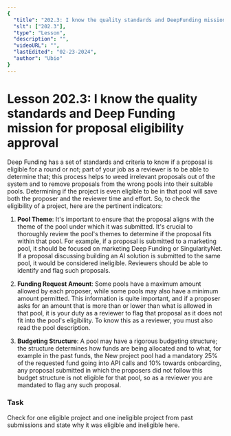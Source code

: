 ```yaml
---
{
  "title": "202.3: I know the quality standards and DeepFunding mission for proposal eligibility approval",
  "slt": ["202.3"],
  "type": "Lesson",
  "description": "",
  "videoURL": "",
  "lastEdited": "02-23-2024",
  "author": "Ubio"
}
---
```


# Lesson 202.3: I know the quality standards and Deep Funding mission for proposal eligibility approval

Deep Funding has a set of standards and criteria to know if a proposal is eligible for a round or not; part of your job as a reviewer is to be able to determine that; this process helps to weed irrelevant proposals out of the system and to remove proposals from the wrong pools into their suitable pools. Determining if the project is even eligible to be in that pool will save both the proposer and the reviewer time and effort. So, to check the eligibility of a project, here are the pertinent indicators:

1. **Pool Theme**: It's important to ensure that the proposal aligns with the theme of the pool under which it was submitted. It's crucial to thoroughly review the pool's themes to determine if the proposal fits within that pool. For example, if a proposal is submitted to a marketing pool, it should be focused on marketing Deep Funding or SingularityNet. If a proposal discussing building an AI solution is submitted to the same pool, it would be considered ineligible. Reviewers should be able to identify and flag such proposals.

2. **Funding Request Amount**: Some pools have a maximum amount allowed by each proposer, while some pools may also have a minimum amount permitted. This information is quite important, and if a proposer asks for an amount that is more than or lower than what is allowed in that pool, it is your duty as a reviewer to flag that proposal as it does not fit into the pool's eligibility. To know this as a reviewer, you must also read the pool description.

3. **Budgeting Structure**: A pool may have a rigorous budgeting structure; the structure determines how funds are being allocated and to what, for example in the past funds, the New project pool had a mandatory 25% of the requested fund going into API calls and 10% towards onboarding, any proposal submitted in which the proposers did not follow this budget structure is not eligible for that pool, so as a reviewer you are mandated to flag any such proposal.

### Task

Check for one eligible project and one ineligible project from past submissions and state why it was eligible and ineligible here.
